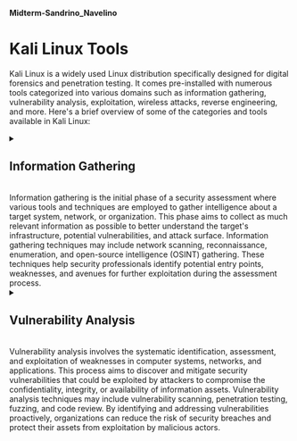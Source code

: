 **Midterm-Sandrino_Navelino**
# **Kali Linux Tools** 

Kali Linux is a widely used Linux distribution specifically designed for digital forensics and penetration testing. It comes pre-installed with numerous tools categorized into various domains such as information gathering, vulnerability analysis, exploitation, wireless attacks, reverse engineering, and more. Here's a brief overview of some of the categories and tools available in Kali Linux:

<details>
<summary><h2>Information Gathering</h2><br>
Information gathering is the initial phase of a security assessment where various tools and techniques are employed to gather intelligence about a target system, network, or organization. This phase aims to collect as much relevant information as possible to better understand the target's infrastructure, potential vulnerabilities, and attack surface. Information gathering techniques may include network scanning, reconnaissance, enumeration, and open-source intelligence (OSINT) gathering. These techniques help security professionals identify potential entry points, weaknesses, and avenues for further exploitation during the assessment process.
</summary>

  <summary><h3>Information Gathering Techniques</h3></summary>
 
1. **DNS Analysis**: Examining Domain Name System (DNS) records to gather information about domain names, such as IP addresses, mail servers, and name servers associated with a particular domain.

2. **IDS/IPS Identification**: Detection and identification of Intrusion Detection Systems (IDS) and Intrusion Prevention Systems (IPS) on a network to understand security mechanisms in place.

3. **Live Host Identification**: Determining which hosts on a network are currently active and reachable, usually accomplished through techniques such as ping sweeps or ARP scans.

4. **Network Port Scanner**: Using tools like Nmap to scan a network and identify open ports on target systems, providing insights into running services and potential vulnerabilities.

5. **OSINT Analysis (Open-Source Intelligence)**: Gathering information from publicly available sources like websites, social media, and public databases to gather intelligence about targets.

6. **Route Analysis**: Analyzing routing information on a network to understand how data packets are routed between hosts and networks, helping in mapping network topology and identifying attack paths.

7. **SMB Analysis (Server Message Block)**: Analyzing the SMB protocol, commonly used for sharing files, printers, and resources on a network, to gather information about shared resources and potential security vulnerabilities.

8. **SMTP Analysis (Simple Mail Transfer Protocol)**: Analyzing the SMTP protocol used for sending and receiving email messages, providing insights into email server configurations and potential security issues.

9. **SNMP Analysis (Simple Network Management Protocol)**: Analyzing the SNMP protocol used for managing and monitoring network devices, revealing information about device configurations and potential security weaknesses.

10. **SSL Analysis (Secure Sockets Layer)**: Analyzing SSL/TLS certificates and encryption configurations used to secure communications over the network, identifying cryptographic protocols and potential security vulnerabilities.

<summary><h3>Information Gathering Tools</h3></summary>
  Tools in this category are used to gather information about targets, including hosts, networks, and services.<br>
  Examples of this are below:

## 1. Nmap

Nmap (Network Mapper) is a powerful open-source network scanning tool used for discovering hosts and services on a computer network, thus creating a "map" of the network.

- YouTube Video: [Introduction to Nmap - Network Scanning Basics](https://www.youtube.com/watch?v=6-Uemw0aYXM)
  - Command: `nmap <target>`
    <details>
    <summary>Copy Command</summary>
    
    ```
    nmap <target>
    ```
    </details>

## 2. theHarvester

theHarvester is a tool for gathering email accounts, subdomains, virtual hosts, and open ports from public sources like search engines and PGP key servers.

- YouTube Video: [theHarvester - Information Gathering Tool](https://www.youtube.com/watch?v=t-cjcJJa0fQ)
  - Command: `theharvester -d <target> -l <limit>`
    <details>
    <summary>Copy Command</summary>
    
    ```
    theharvester -d <target> -l <limit>
    ```
    </details>

## 3. Recon-ng

Recon-ng is a full-featured web reconnaissance framework written in Python. It provides a powerful environment for conducting reconnaissance and open-source intelligence gathering on a target.

- YouTube Video: [Recon-ng - Open Source Intelligence Framework](https://www.youtube.com/watch?v=ybA2SoO97bA)
  - Command: `recon-ng`
    <details>
    <summary>Copy Command</summary>
    
    ```
    recon-ng
    ```
    </details>

## 4. Maltego

Maltego is a data visualization tool used for open-source intelligence and forensics investigations. It allows users to visualize complex relationships among entities gathered from various sources.

- YouTube Video: [Maltego CE Tutorial](https://www.youtube.com/watch?v=mv-vtcvt1l8)
  - Additional Information: Maltego offers Community Edition (CE) for free, with limited functionalities compared to the commercial version.
    ```
    Maltego offers Community Edition (CE) for free, with limited functionalities compared to the commercial version.
    ```

## 5. SpiderFoot

SpiderFoot is an open-source intelligence automation tool that enables users to gather information from various sources, including search engines, social media platforms, and public databases.

- YouTube Video: [SpiderFoot - Open Source Intelligence Automation Tool](https://www.youtube.com/watch?v=Lwe5amqP5kc)
  - Additional Information: SpiderFoot provides a user-friendly web interface for configuring and running scans.
    ```
    SpiderFoot provides a user-friendly web interface for configuring and running scans.
    ```
## 6. Amass

Amass is a tool used for network mapping, it discovers and enumerates subdomains through various techniques.
- YouTube Video: [Amass - Network Mapping Tool](https://www.youtube.com/watch?v=YTzZ5IVmmRM)
  - Command: `amass enum -d example.com`
    ```
    amass enum -d example.com
    ```

## 7. Dmitry

Dmitry is an information gathering tool used for gathering intelligence about a target by performing a variety of tasks such as subdomain enumeration, port scanning, and more.
- YouTube Video: [Dmitry - Information Gathering Tool](https://www.youtube.com/watch?v=6Gd9GXbhjWc)
  - Command: `dmitry -winsepo example.txt example.com`
    ```
    dmitry -winsepo example.txt example.com
    ```

## 8. Ike-scan

Ike-scan is a command-line tool used for discovering, fingerprinting, and testing IPsec VPN systems.
- YouTube Video: [Ike-scan - IPsec VPN Testing Tool](https://www.youtube.com/watch?v=YYZZma27S-A)
  - Command: `ike-scan <target>`
    ```
    ike-scan <target>
    ```

## 9. Legion (Root)

Legion (Root) is a multi-purpose security auditing and penetration testing framework which provides an easy-to-use interface along with an efficient and effective scanning engine.
- YouTube Video: [Legion (Root) - Security Auditing and Penetration Testing Framework](https://www.youtube.com/watch?v=2_rT5CJZ5iU)
  - Command: `legion`
    ```
    legion
    ```

## 10. Netdiscover

Netdiscover is an active/passive ARP reconnaissance tool, it discovers hosts on a network by actively sending ARP requests and analyzing responses.
- YouTube Video: [Netdiscover - ARP Reconnaissance Tool](https://www.youtube.com/watch?v=ISqCkfQK1QA)
  - Command: `netdiscover -i eth0`
    ```
    netdiscover -i eth0
    ```
<a href="#top" style="position: fixed; bottom: 20px; right: 20px; padding: 10px 20px; background-color: #007bff; color: white; text-decoration: none;">Back to Top</a>
</details>

<details>
<summary><h2>Vulnerability Analysis</h2><br>
Vulnerability analysis involves the systematic identification, assessment, and exploitation of weaknesses in computer systems, networks, and applications. This process aims to discover and mitigate security vulnerabilities that could be exploited by attackers to compromise the confidentiality, integrity, or availability of information assets. Vulnerability analysis techniques may include vulnerability scanning, penetration testing, fuzzing, and code review. By identifying and addressing vulnerabilities proactively, organizations can reduce the risk of security breaches and protect their assets from exploitation by malicious actors.
</summary>

### Vulnerability Analysis Techniques

Vulnerability analysis techniques involve methods for identifying and exploiting vulnerabilities within computer systems, networks, and applications.

#### 1. Fuzzing Tools

Fuzzing is a technique used to discover vulnerabilities in software by sending random, invalid, or unexpected data inputs to target applications or systems. Fuzzing tools automate this process, generating and sending test cases to identify potential vulnerabilities such as buffer overflows, injection flaws, and other security weaknesses.

#### 2. VoIP Tools

Voice over Internet Protocol (VoIP) tools are specialized tools designed to assess the security of VoIP systems and protocols. These tools analyze VoIP traffic, protocols, and configurations to identify vulnerabilities such as unauthorized access, eavesdropping, spoofing, and denial-of-service (DoS) attacks.

### Vulnerability Analysis Tools

Vulnerability analysis tools are software applications designed to assist security professionals in identifying, assessing, and exploiting vulnerabilities in computer systems, networks, and applications.

#### 1. legion (root)

Legion (Root) is a multi-purpose security auditing and penetration testing framework which provides an easy-to-use interface along with an efficient and effective scanning engine.

- YouTube Video: [Legion (Root) - Security Auditing and Penetration Testing Framework](https://www.youtube.com/watch?v=2_rT5CJZ5iU)
  - Command: `legion`
    ```
    legion
    ```

#### 2. Nikto

Nikto is a web server vulnerability scanner that checks for various known vulnerabilities and misconfigurations in web servers.

- YouTube Video: [Nikto - Web Server Vulnerability Scanner](https://www.youtube.com/watch?v=kAzJOXrEJQY)
  - Command: `nikto -h <target>`
    ```
    nikto -h <target>
    ```

#### 3. Nmap

Nmap (Network Mapper) is a powerful open-source network scanning tool used for discovering hosts and services on a computer network, thus creating a "map" of the network.

- YouTube Video: [Introduction to Nmap - Network Scanning Basics](https://www.youtube.com/watch?v=6-Uemw0aYXM)
  - Command: `nmap <target>`
    ```
    nmap <target>
    ```

#### 4. Unix-Privesc-Check

Unix-Privesc-Check is a script to check for simple privilege escalation vectors on Unix systems. It identifies misconfigurations that could allow unprivileged users to escalate their privileges to root.

- YouTube Video: [Unix-Privesc-Check - Checking for Privilege Escalation Vectors](https://www.youtube.com/watch?v=Kt2b5e9rZYY)
  - Command: `unix-privesc-check`
    ```
    unix-privesc-check
    ```
<a href="#top" style="position: fixed; bottom: 20px; right: 20px; padding: 10px 20px; background-color: #007bff; color: white; text-decoration: none;">Back to Top</a>
</details>

